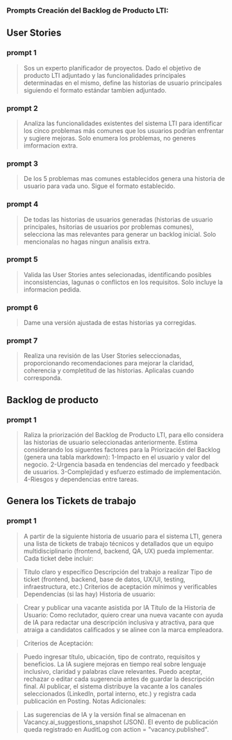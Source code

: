 ### Prompts Creación del Backlog de Producto LTI:

## User Stories ##

### prompt 1
> Sos un experto planificador de proyectos. Dado el objetivo de producto LTI adjuntado y las funcionalidades principales determinadas en el mismo, define las historias de usuario principales siguiendo el formato  estándar tambien adjuntado.

### prompt 2
> Analiza las funcionalidades existentes del sistema LTI para identificar los cinco problemas más comunes que los usuarios podrían enfrentar y sugiere mejoras. Solo enumera los problemas, no generes imformacion extra.

### prompt 3
> De los 5 problemas mas comunes establecidos genera una historia de usuario para vada uno. Sigue el formato establecido.

### prompt 4
> De todas las historias de usuarios generadas (historias de usuario principales, hsitorias de usuarios por problemas comunes), selecciona las mas relevantes para generar un backlog inicial. Solo mencionalas no hagas ningun analisis extra.

### prompt 5
> Valida las User Stories antes selecionadas, identificando posibles inconsistencias, lagunas o conflictos en los requisitos. Solo incluye la informacion pedida.

### prompt 6
> Dame una versión ajustada de estas historias ya corregidas.

### prompt 7
> Realiza una revisión de las User Stories seleccionadas, proporcionando recomendaciones para mejorar la claridad, coherencia y completitud de las historias. Aplicalas cuando corresponda.


## Backlog de producto ##

### prompt 1
> Raliza la priorización del Backlog de Producto LTI, para ello considera las historias de usuario seleccionadas anteriormente. Estima considerando los siguentes factores para la Priorización del Backlog (genera una tabla markdown):
> 1-Impacto en el usuario y valor del negocio.
> 2-Urgencia basada en tendencias del mercado y feedback de usuarios.
> 3-Complejidad y esfuerzo estimado de implementación.
> 4-Riesgos y dependencias entre tareas.


## Genera los Tickets de trabajo ##

### prompt 1
> A partir de la siguiente historia de usuario para el sistema LTI, genera una lista de tickets de trabajo técnicos y detallados que un equipo multidisciplinario (frontend, backend, QA, UX) pueda implementar. Cada ticket debe incluir:

> Título claro y específico
> Descripción del trabajo a realizar
> Tipo de ticket (frontend, backend, base de datos, UX/UI, testing, infraestructura, etc.)
> Criterios de aceptación mínimos y verificables
> Dependencias (si las hay)
> Historia de usuario:

> Crear y publicar una vacante asistida por IA
> Título de la Historia de Usuario:
> Como reclutador,
> quiero crear una nueva vacante con ayuda de IA para redactar una descripción inclusiva y atractiva,
> para que atraiga a candidatos calificados y se alinee con la marca empleadora.

> Criterios de Aceptación:

> Puedo ingresar título, ubicación, tipo de contrato, requisitos y beneficios.
> La IA sugiere mejoras en tiempo real sobre lenguaje inclusivo, claridad y palabras clave relevantes.
> Puedo aceptar, rechazar o editar cada sugerencia antes de guardar la descripción final.
> Al publicar, el sistema distribuye la vacante a los canales seleccionados (LinkedIn, portal interno, etc.) y registra cada publicación en Posting.
> Notas Adicionales:

> Las sugerencias de IA y la versión final se almacenan en Vacancy.ai_suggestions_snapshot (JSON).
> El evento de publicación queda registrado en AuditLog con action = "vacancy.published".
